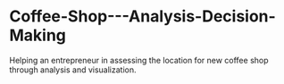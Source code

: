 # Coffee-Shop---Analysis-Decision-Making
Helping an entrepreneur in assessing the location for new coffee shop through analysis and visualization.

